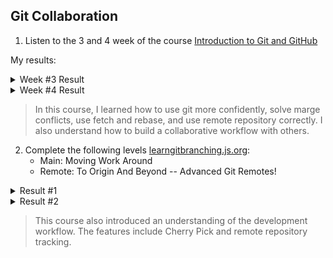 ## Git Collaboration

1. Listen to the 3 and 4 week of the course [Introduction to Git and GitHub](https://www.coursera.org/learn/introduction-git-github)

My results:

<details>
    <summary>Week #3 Result</summary>
    <img src="https://github.com/Marionetko/kottans-frontend/blob/main/task_git_collaboration/week-03.jpg">
</details>

<details>
    <summary>Week #4 Result</summary>
    <img src="https://github.com/Marionetko/kottans-frontend/blob/main/task_git_collaboration/week-04.jpg">
</details>

> In this course, I learned how to use git more confidently, solve marge conflicts, use fetch and rebase, and use remote repository correctly. I also understand how to build a collaborative workflow with others.

2. Complete the following levels [learngitbranching.js.org](https://learngitbranching.js.org/?locale=uk):
    - Main: Moving Work Around
    - Remote: To Origin And Beyond -- Advanced Git Remotes!

<details>
    <summary>Result #1</summary>
    <img src="https://github.com/Marionetko/kottans-frontend/blob/main/task_git_collaboration/Screenshot_1.jpg">
</details>   

<details>
    <summary>Result #2</summary>
    <img src="https://github.com/Marionetko/kottans-frontend/blob/main/task_git_collaboration/Screenshot_2.jpg">
</details>

> This course also introduced an understanding of the development workflow. The features include Cherry Pick and remote repository tracking.